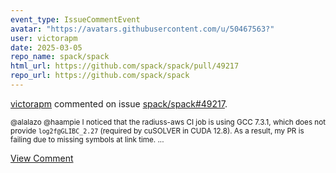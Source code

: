 ```yaml
---
event_type: IssueCommentEvent
avatar: "https://avatars.githubusercontent.com/u/50467563?"
user: victorapm
date: 2025-03-05
repo_name: spack/spack
html_url: https://github.com/spack/spack/pull/49217
repo_url: https://github.com/spack/spack
---
```


<a href='https://github.com/victorapm' target='_blank'>victorapm</a> commented on issue <a href='https://github.com/spack/spack/pull/49217' target='_blank'>spack/spack#49217</a>.

<small>@alalazo @haampie I noticed that the radiuss-aws CI job is using GCC 7.3.1, which does not provide `log2f@GLIBC_2.27` (required by cuSOLVER in CUDA 12.8). As a result, my PR is failing due to missing symbols at link time....</small>

<a href='https://github.com/spack/spack/pull/49217' target='_blank'>View Comment</a>